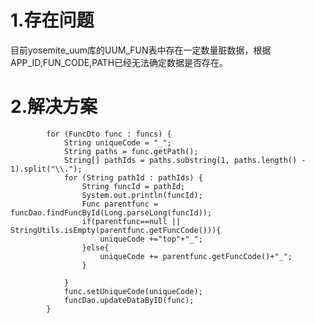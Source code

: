 # 1.存在问题

目前yosemite_uum库的UUM_FUN表中存在一定数量脏数据，根据APP_ID,FUN_CODE,PATH已经无法确定数据是否存在。

# 2.解决方案

```
		for (FuncDto func : funcs) {
			String uniqueCode = "_";
			String paths = func.getPath();
			String[] pathIds = paths.substring(1, paths.length() - 1).split("\\.");
			for (String pathId : pathIds) {
				String funcId = pathId;
				System.out.println(funcId);
				Func parentfunc = funcDao.findFuncById(Long.parseLong(funcId));
				if(parentfunc==null || StringUtils.isEmpty(parentfunc.getFuncCode())){
					uniqueCode +="top"+"_";
				}else{
					uniqueCode += parentfunc.getFuncCode()+"_";
				}

			}
			func.setUniqueCode(uniqueCode);
			funcDao.updateDataByID(func);
		}
```





